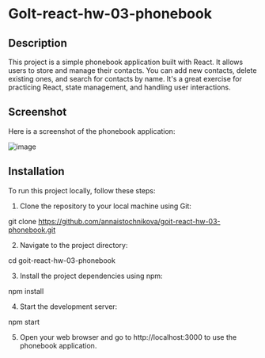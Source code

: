# GoIt-react-hw-03-phonebook

## Description

This project is a simple phonebook application built with React. It allows users to store and manage their contacts. You can add new contacts, delete existing ones, and search for contacts by name. It's a great exercise for practicing React, state management, and handling user interactions.

## Screenshot
Here is a screenshot of the phonebook application:

![image](https://github.com/AnnaIstochnikova/goit-react-hw-02-phonebook/assets/122437399/8da38b03-4bb8-40f7-99d5-4cce309c7744)

## Installation
To run this project locally, follow these steps:

1. Clone the repository to your local machine using Git:

git clone https://github.com/annaistochnikova/goit-react-hw-03-phonebook.git

2. Navigate to the project directory:

cd goit-react-hw-03-phonebook

3. Install the project dependencies using npm:

npm install

4. Start the development server:

npm start

5. Open your web browser and go to http://localhost:3000 to use the phonebook application.
